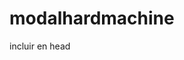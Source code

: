 # modalhardmachine
incluir en head
    <link href="css/modal_hardmachine.min.css" rel="stylesheet"/>
    <script src="js/modal_hardmachine.min.js" type="text/javascript">
